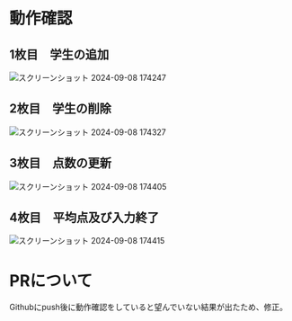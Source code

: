 # 動作確認
## 1枚目　学生の追加
![スクリーンショット 2024-09-08 174247](https://github.com/user-attachments/assets/509d85db-6e5f-4d0a-99da-f16a16c041fe)
## 2枚目　学生の削除
![スクリーンショット 2024-09-08 174327](https://github.com/user-attachments/assets/fdb0c695-15a3-4ec0-b30f-3185230db833)
## 3枚目　点数の更新
![スクリーンショット 2024-09-08 174405](https://github.com/user-attachments/assets/3865fc5d-3afc-40f3-82a8-eb321f3d46c3)
## 4枚目　平均点及び入力終了
![スクリーンショット 2024-09-08 174415](https://github.com/user-attachments/assets/162400fd-7d39-40f4-8c34-d1c57efabe61)

# PRについて
Githubにpush後に動作確認をしていると望んでいない結果が出たため、修正。
